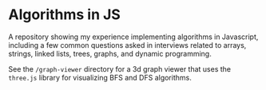 # Algorithms in JS

A repository showing my experience implementing algorithms in Javascript, including a few common
questions asked in interviews related to arrays, strings, linked lists, trees, graphs, and dynamic programming.

See the `/graph-viewer` directory for a 3d graph viewer that uses the `three.js` library for visualizing BFS and DFS algorithms.
